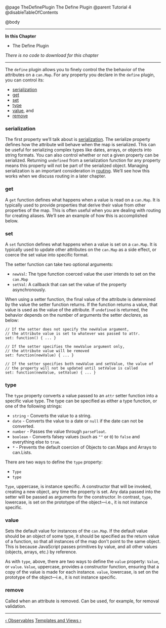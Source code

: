 @page TheDefinePlugin The Define Plugin
@parent Tutorial 4
@disableTableOfContents

@body

<div class="getting-started">

- - -
**In this Chapter**
 - The Define Plugin

*There is no code to download for this chapter*
- - -

The `define` plugin allows you to finely control the the behavior of the
attributes on a `can.Map`. For any property you declare in the `define` plugin,
you can control its:

- [serialization](#serialization)
- [get](#get)
- [set](#set)
- [type](#type)
- [value](#value), and
- [remove](#remove)

<a name="serialization"></a>
### serialization 
The first property we’ll talk about is [serialization](https://en.wikipedia.org/wiki/Serialization). The
serialize property defines how the attribute will behave when the map is
serialized. This can be useful for serializing complex types like dates,
arrays, or objects into string formats. You can also control whether or not a
given property can be serialized. Returning `undefined` from a serialization
function for any property means this property will not be part of the
serialized object. Managing serialization is an important consideration in [routing](AppStateAndRouting.html). 
We’ll see how this works when we discuss routing in a later chapter.

<a name="get"></a>
### get 
A `get` function defines what happens when a value is read on a `can.Map`.
It is typically used to provide properties that derive their value from other
properties of the map. This is often useful when you are dealing with routing
for creating aliases. We’ll see an example of how this is accomplished below.

<a name="set"></a>
### set 
A `set` function defines what happens when a value is set on a `can.Map`.
It is typically used to update other attributes on the `can.Map` as a side
effect, or coerce the set value into specific format.

The setter function can take two optional arguments:

- `newVal`: The type function coerced value the user intends to set on the `can.Map`
- `setVal`: A callback that can set the value of the property asynchronously.

When using a setter function, the final value of the attribute is determined
by the value the setter function returns. If the function returns a value,
that value is used as the value of the attribute. If `undefined` is
returned, the behavior depends on the number of arguments the setter
*declares*, as below:

```
// If the setter does not specify the newValue argument,
// the attribute value is set to whatever was passed to attr.
set: function() { ... }

// If the setter specifies the newValue argument only,
// the attribute value will be removed
set: function(newValue) { ... }

// If the setter specifies both newValue and setValue, the value of
// the property will not be updated until setValue is called
set: function(newValue, setValue) { ... }
```

<a name="type"></a>
### type 
The `type` property converts a value passed to an `attr` setter function
into a specific value type. The type can be specified as either a type
function, or one of the following strings:

- `string` - Converts the value to a string.
- `date` - Converts the value to a date or `null` if the date can not be converted.
- `number` - Passes the value through `parseFloat`.
- `boolean` - Converts falsey values (such as `""` or `0`) to `false` and everything else to `true`.
- `*` - Prevents the default coercion of Objects to can.Maps and Arrays to can.Lists.

There are two ways to define the `type` property: 
 - `Type`
 - `type` 

`Type`, uppercase, is instance specific. A constructor that will be invoked, creating a new object,
any time the property is set. Any data passed into the setter will be passed as arguments for the
constructor. In contrast, `type`, lowercase, is set on the prototype of the object—i.e.,
it is not instance specific.

<a name="value"></a>
### value 
Sets the default value for instances of the `can.Map`. If the default
value should be an object of some type, it should be specified as the return
value of a function, so that all instances of the map don't point to the same
object. This is because JavaScript passes primitives by value, and all other
values (objects, arrays, etc.) by reference.

As with `type`, above, there are two ways to define the `value` property: `Value`,
or `value`. `Value`, uppercase, provides a constructor function, ensuring that
a copy of the value is made for each instance. `value`, lowercase, is set on
the prototype of the object—i.e., it is not instance specific.

<a name="remove"></a>
### remove 
Called when an attribute is removed. Can be used, for example, for
removal validation.

- - -

<span class="pull-left">[&lsaquo; Observables](Observables.html)</span>
<span class="pull-right">[Templates and Views &rsaquo;](TemplatesAndViews.html)</span>

</div>
